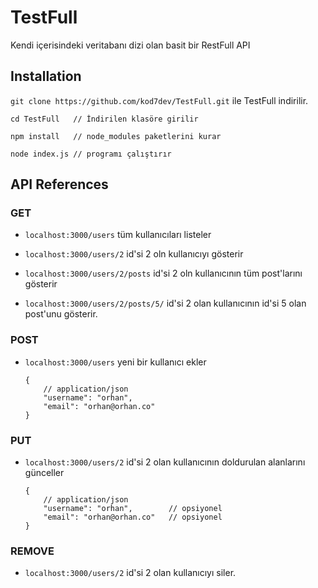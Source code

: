 # TestFull

Kendi içerisindeki veritabanı dizi olan basit bir RestFull API

## Installation

`git clone https://github.com/kod7dev/TestFull.git` ile TestFull indirilir.

```
cd TestFull   // İndirilen klasöre girilir

npm install   // node_modules paketlerini kurar

node index.js // programı çalıştırır
```

## API References

### GET

- `localhost:3000/users` tüm kullanıcıları listeler

- `localhost:3000/users/2` id'si 2 oln kullanıcıyı gösterir

- `localhost:3000/users/2/posts` id'si 2 oln kullanıcının tüm post'larını gösterir

- `localhost:3000/users/2/posts/5/` id'si 2 olan kullanıcının id'si 5 olan post'unu gösterir.


### POST

- `localhost:3000/users` yeni bir kullanıcı ekler

    ```
    {   
        // application/json
        "username": "orhan", 
        "email": "orhan@orhan.co"
    }
    ``` 

### PUT 

-  `localhost:3000/users/2` id'si 2 olan kullanıcının doldurulan alanlarını günceller


    ```
    {   
        // application/json
        "username": "orhan",        // opsiyonel
        "email": "orhan@orhan.co"   // opsiyonel
    }
    ``` 

### REMOVE

- `localhost:3000/users/2` id'si 2 olan kullanıcıyı siler.
